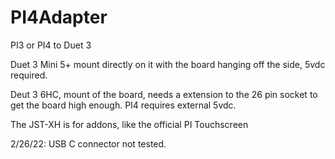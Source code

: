# PI4Adapter
PI3 or PI4 to Duet 3

Duet 3 Mini 5+ mount directly on it with the board hanging off the side,  5vdc required.

Deut 3 6HC, mount of the board, needs a extension to the 26 pin socket to get the board high enough.  PI4 requires external 5vdc.

The JST-XH is for addons, like the official PI Touchscreen

2/26/22: USB C connector not tested.
